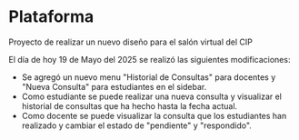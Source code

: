 # Plataforma
Proyecto de realizar un nuevo diseño para el salón virtual del CIP



El día de hoy 19 de Mayo del 2025 se realizó las siguientes modificaciones:
- Se agregó un nuevo menu "Historial de Consultas" para docentes y "Nueva Consulta" para estudiantes en el sidebar.
- Como estudiante se puede realizar una nueva consulta y visualizar el historial de consultas que ha hecho hasta la fecha actual.
- Como docente se puede visualizar la consulta que los estudiantes han realizado y cambiar el estado de "pendiente" y "respondido".
